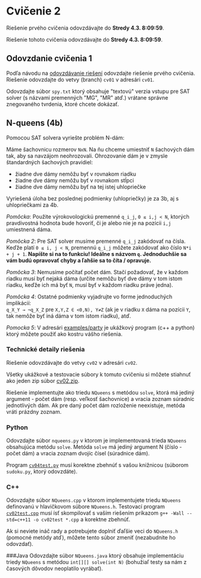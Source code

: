 Cvičenie 2
==========

Riešenie prvého cvičenia odovzdávajte do **Stredy 4.3. 8:09:59**.

Riešenie tohoto cvičenia odovzdávajte do **Stredy 4.3. 8:09:59**.

## Odovzdanie cvičenia 1

Podľa návodu na [odovzdávanie riešení](../odovzdavanie.md) odovzdajte
riešenie prvého cvičenia. Riešenie odovzdajte do vetvy (branch) `cv01`
v adresári `cv01`.

Odovzdajte súbor `spy.txt` ktorý obsahuje "textovú" verzia vstupu pre SAT solver
(s názvami premenných "MG", "MR" atď.) vrátane správne znegovaného tvrdenia,
ktoré chcete dokázať.

## N-queens (4b)

Pomocou SAT solvera vyriešte problém N-dám:

Máme šachovnicu rozmerov `NxN`. Na ňu chceme umiestniť `N` šachových dám
tak, aby sa navzájom neohrozovali. Ohrozovanie dám je v zmysle
štandardných šachových pravidiel:

-  žiadne dve dámy nemôžu byť v rovnakom riadku
-  žiadne dve dámy nemôžu byť v rovnakom stĺpci
-  žiadne dve dámy nemôžu byť na tej istej uhlopriečke

Vyriešená úloha bez poslednej podmienky (uhlopriečky) je za 3b, aj s uhlopriečkami za 4b.

*Pomôcka*: Použite výrokovologickú premenné `q_i_j`, <code>0 &le; i,j &lt; N</code>,
ktorých pravdivostná hodnota bude hovoriť, či je alebo nie je na pozícii `i,j`
umiestnená dáma.

*Pomôcka 2*: Pre SAT solver musíme premenné `q_i_j` zakódovať na čísla.
Keďže platí <code>0 &le; i, j &lt; N</code>, premennú `q_i_j` môžete zakódovať ako číslo
`N*i + j + 1`. **Napíšte si na to funkciu! Ideálne s názvom `q`. Jednoduchšie
sa vám budú opravovať chyby a ľahšie sa to číta / opravuje.**

*Pomôcka 3*: Nemusíme počítať počet dám. Stačí požadovať, že v každom riadku
musí byť nejaká dáma (určite nemôžu byť dve dámy v tom istom riadku, keďže ich
má byť `N`, musí byť v každom riadku práve jedna).

*Pomôcka 4*: Ostatné podmienky vyjadrujte vo forme jednoduchých implikácií:<br/>
<code>q_X_Y &rarr; &not;q_X_Z</code> pre <code>X,Y,Z &isin; &lt;0,N), Y&ne;Z</code>
(ak je v riadku `X` dáma na pozícii `Y`, tak nemôže byť iná dáma v tom istom
riadku), atď.

*Pomocka 5*: V adresári [examples/party](../examples/party) je ukážkový program
(c++ a python) ktorý môžete použiť ako kostru vášho riešenia.

### Technické detaily riešenia

Riešenie odovzdávajte do vetvy `cv02` v adresári `cv02`.

Všetky ukážkové a testovacie súbory k tomuto cvičeniu si môžete stiahnuť
ako jeden zip súbor
[cv02.zip](https://github.com/FMFI-UK-1-AIN-411/udvl/archive/cv02.zip).

Riešenie implementujte ako triedu `NQueens` s metódou `solve`, ktorá má jediný
argument - počet dám (resp. veľkosť šachovnice) a vracia zoznam súradníc
jednotlivých dám.  Ak pre daný počet dám rozloženie neexistuje, metóda vráti
prázdny zoznam.

### Python
Odovzdajte súbor `nqueens.py` v ktorom je implementovaná trieda `NQueens`
obsahujúca metódu `solve`. Metóda `solve` má jediný argument N (číslo - počet dám)
a vracia zoznam dvojíc čísel (súradnice dám).

Program [`cv04test.py`](cv04test.py) musí korektne zbehnúť s vašou knižnicou
(súborom `sudoku.py`, ktorý odovzdáte).

### C++
Odovzdajte súbor `NQueens.cpp` v ktorom implementujete triedu `NQueens` definovanú
v hlavičkovom súbore `NQueens.h`. Testovací program [`cv02test.cpp`](cv02test.cpp) musí ísť
skompilovať s vaším riešením príkazom `g++ -Wall --std=c++11 -o cv02test *.cpp`
a korektne zbehnúť.

Ak si neviete ináč rady a potrebujete doplniť ďaľšie veci do `NQueens.h`
(pomocné metódy atď), môžete tento súbor zmeniť (nezabudnite ho odovzdať).

###Java
Odovzdajte súbor `NQueens.java` ktorý obsahuje implementáciu triedy `NQueens`
s metódou `int[][] solve(int N)` (bohužiaľ testy sa nám z časových dôvodov
neoplatilo vyrábať).

